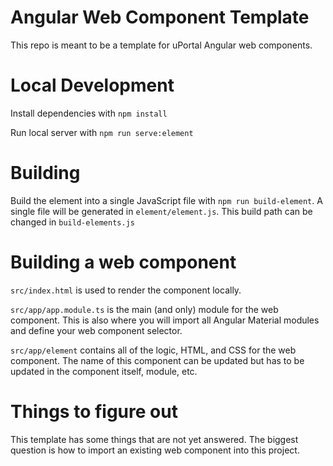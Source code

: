 # Angular Web Component Template
This repo is meant to be a template for uPortal Angular web components.

# Local Development

Install dependencies with `npm install`

Run local server with `npm run serve:element`

# Building

Build the element into a single JavaScript file with `npm run build-element`. A single file
will be generated in `element/element.js`. This build path can be changed in `build-elements.js`

# Building a web component

`src/index.html` is used to render the component locally.

`src/app/app.module.ts` is the main (and only) module for the web component. This is also where
you will import all Angular Material modules and define your web component selector.

`src/app/element` contains all of the logic, HTML, and CSS for the web component.
The name of this component can be updated but has to be updated in the component itself, module, etc.

# Things to figure out
This template has some things that are not yet answered. The biggest question is how to import an existing web component into this project.
